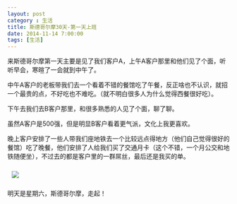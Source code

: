 ```yaml
---
layout: post
category : 生活
title: 斯德哥尔摩30天-第一天上班
date: 2014-11-14 7:00:00
tags: [生活]
---
```


<style>
img {

	max-width: 800px;
}
</style>

来斯德哥尔摩第一天主要是见了我们客户A，上午A客户那里和他们见了个面，听听早会，寒暄了一会就到中午了。

中午A客户的老板带我们去一个看着不错的餐馆吃了午餐，反正啥也不认识，就招一个最贵的点，不好吃也不难吃。（就不明白很多人为什么觉得西餐很好吃）。

下午去我们去B客户那里，和很多熟悉的人见了个面，聊了聊。

虽然A客户是500强，但是明显B客户看着更气派，文化上我更喜欢。

晚上客户安排了一些人带我们座地铁去一个比较远点得地方（他们自己觉得很好的餐馆）吃了晚餐，他们安排了人给我们买了交通月卡（这个不错，一个月公交和地铁随便坐），不过去的都是客户里的一群屌丝，最后还是我买的单。

<img style="margin:10px; " class="img-responsive img-rounded" src="https://cdn.jsdelivr.net/gh/wangdeshui/blogpics@master/stockholm/diaosi-dinner.jpg"/>

明天是星期六，斯德哥尔摩，走起！